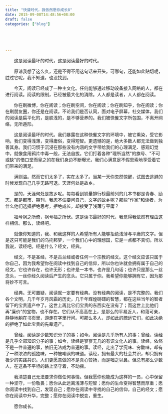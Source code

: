 ```yaml
---
title: "快餐时代，我依然愿你成长8"
date: 2015-09-08T14:48:56+08:00
draft: false
categories: ["blog"]





---
```


　　这是阅读最坏的时代，这是阅读最好的时代。

<!--more-->

　　原谅我想了这么久，还是不得不用这句话来开头。可哪句，还能如此贴切呢，胜过它呢，我不知道，也没找到。

　　今天，阅读已经成了一种主文化。任何能够通过移动设备接入网络的人，都在进行阅读。阅读的限制，已经被最大化的消除。人人都是读者，人人都在阅读。

　　你在刷微博，你在阅读；你在刷空间，你在阅读；你在刷知乎，你在阅读；你在刷朋友圈，你还是在阅读。不论我们是否认同，面对电子屏幕，社交媒体，我们的阅读是扁平化的，是肤浅的，是不够营养的。我们被快餐文字所包围，不离开网络，无所遁形。

　　这是阅读最坏的时代。我们暴露在这种快餐文字的环境中，被它熏染，受它影响，我们变得浅薄，变得庸俗，变得短智。更遗憾的是，绝大多数人都无法做到独善其身。我们习惯于沉浸在那些没有内涵的文字带给我们的心理满足、感观幻觉中，就像食用鸦片中毒一般，无法自拔。它们打着各种"理所当然"的旗号、"不可或缺"的借口堂而皇之的在我们身边不断曝光，我们心满意足不假思索地享受着它们带来的满足。

　　满则溢。然而它们太多了，实在太多了。当某一天你忽然惊醒，试图去逃避的时候发现自己几乎无路可退。天涯何处是故乡。

　　是的，天涯何处是故乡呢。每每看到销量排行榜最前列的几本书都是青春、励志，都是都市、期刊，我忍不住要问自己，文字的故乡呢？那些"作家"和读者，为什么他们选择拒绝思考，拒绝成长，却接受了浅薄与平庸？

　　福兮祸之所倚，祸兮福之所伏。这是读书最好的时代，我觉得我依然有理由这样相信。那么，读经吧。

　　就像你知道的，我、和我这样的人希望所有人能够拒绝浅薄与平庸的文字。但是这只可能是我们的乌托邦梦，一个我们心中的理想国，它是一点都不真切。所以我说，读经吧。经是什么？经文，经典。

　　经文，不是圣经，不是古兰经或者任何一个宗教的经文。这个经文应该只属于你自己，因为我希望你在阅读中找到自己的信仰，所以你也许就会拥有属于自己的经文。它也许存在，也许无形；也许是一本书，也许是几句话；也许只是那么一丝念头，一丝你经久阅读后产生的念头。它只属于你。我希望你能够拥有它，因为那将妙不可言。

　　经典。无可置疑，阅读就一定要有经典。没有经典的阅读，是不完整的。我们各个文明，几千年岁月风霜的历史，几千年辉煌磅礴的智慧，都在这些当年的智者留下的宝贵遗产中了。这世上再比它们宝贵的东西实在没有了；而这世上比他们再"廉价"的宝物，也不存在。它们从不高高在上，是那么的平易近人，和蔼可亲，静静地躺在书页里，游走在字里行间。可那么多人，却如此的疏远它们，如此决绝的拒绝了如此宝贵的先辈遗产。

　　曾经，阅读是少数知识分子的事；如今。阅读是几乎所有人的事；曾经，读经是几乎全部知识分子的事；如今，读经是寥寥无几的有识文化人的事。读经，依然不是一件普遍的事，依旧无法成为普遍的事。读经，走出了学究味、穷酸味，却有了一种浓浓的孤独味，一种被嘲讽的味道。读经，拥有最大的社会共识，却只拥有极少的实践共识。人们更愿意做的不是真心赞扬，而是嗤之以鼻。但总有那么少数人，在这条不平坦的路上坚守着，不动摇。

　　我清楚自己无法要求你做任何事情。但我愿你也能成为这样的一员，心中保留一种坚守，一份敬畏；愿你从此远离浅薄与短智；愿你的生命变得智慧而厚重；愿你阅读中找到自己，发现自己；愿你在阅读中寻找的自己的信仰，自己的经文；愿你在阅读中升华，完整；愿你在阅读中蜕变，重生。

　　愿你成长。
　　
　　
　　
　　
　　
　　
　　
　　
　　
　　
　　
　　
